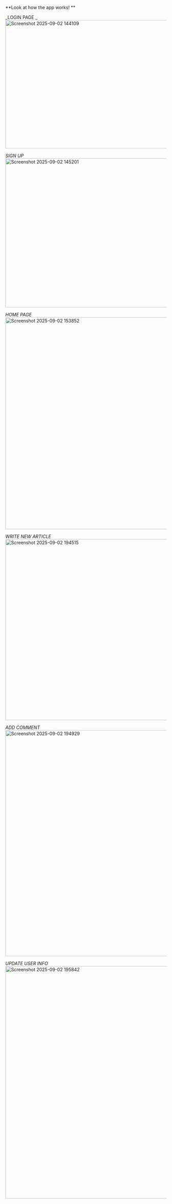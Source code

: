 **Look at how the app works!
**

_LOGIN PAGE _
<img width="1139" height="400" alt="Screenshot 2025-09-02 144109" src="https://github.com/user-attachments/assets/63363dde-4414-4227-9175-758706403e4a" />

_SIGN UP_
<img width="1143" height="464" alt="Screenshot 2025-09-02 145201" src="https://github.com/user-attachments/assets/44e0edbe-e7ff-4cd5-9c47-920e8893457d" />

_HOME PAGE_
<img width="1179" height="660" alt="Screenshot 2025-09-02 153852" src="https://github.com/user-attachments/assets/a1434ee7-3849-4e9a-9b6a-cea9827b0fb7" />

_WRITE NEW ARTICLE_
<img width="1141" height="564" alt="Screenshot 2025-09-02 194515" src="https://github.com/user-attachments/assets/73b45bf2-952d-4e7a-b203-6465dd5ef418" />

_ADD COMMENT_
<img width="1143" height="704" alt="Screenshot 2025-09-02 194929" src="https://github.com/user-attachments/assets/152435e0-355a-45ed-85a7-d703bdfdc1c6" />

_UPDATE USER INFO_
<img width="1134" height="724" alt="Screenshot 2025-09-02 195842" src="https://github.com/user-attachments/assets/5ebad17b-f865-4e38-a09d-dda0309294e7" />
